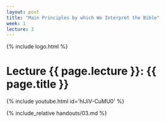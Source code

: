 ```yaml
---
layout: post
title: "Main Principles by which We Interpret the Bible"
week: 1
lecture: 3
---
```


{% include logo.html %}

# Lecture {{ page.lecture }}: {{ page.title }}

{% include youtube.html id='hIJiV-CuMU0' %}

{% include_relative handouts/03.md %}
